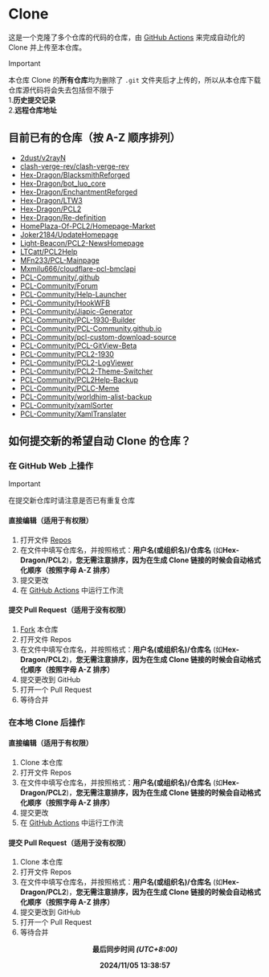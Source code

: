 # Clone
这是一个克隆了多个仓库的代码的仓库，由 [GitHub Actions](https://docs.github.com/zh/actions) 来完成自动化的 Clone 并上传至本仓库。

> [!IMPORTANT]
> 本仓库 Clone 的**所有仓库**均为删除了 `.git` 文件夹后才上传的，所以从本仓库下载仓库源代码将会失去包括但不限于\
1.**历史提交记录**\
2.**远程仓库地址**
## 目前已有的仓库（按 A-Z 顺序排列）
- [2dust/v2rayN](https://github.com/2dust/v2rayN)
- [clash-verge-rev/clash-verge-rev](https://github.com/clash-verge-rev/clash-verge-rev)
- [Hex-Dragon/BlacksmithReforged](https://github.com/Hex-Dragon/BlacksmithReforged)
- [Hex-Dragon/bot_luo_core](https://github.com/Hex-Dragon/bot_luo_core)
- [Hex-Dragon/EnchantmentReforged](https://github.com/Hex-Dragon/EnchantmentReforged)
- [Hex-Dragon/LTW3](https://github.com/Hex-Dragon/LTW3)
- [Hex-Dragon/PCL2](https://github.com/Hex-Dragon/PCL2)
- [Hex-Dragon/Re-definition](https://github.com/Hex-Dragon/Re-definition)
- [HomePlaza-Of-PCL2/Homepage-Market](https://github.com/HomePlaza-Of-PCL2/Homepage-Market)
- [Joker2184/UpdateHomepage](https://github.com/Joker2184/UpdateHomepage)
- [Light-Beacon/PCL2-NewsHomepage](https://github.com/Light-Beacon/PCL2-NewsHomepage)
- [LTCatt/PCL2Help](https://github.com/LTCatt/PCL2Help)
- [MFn233/PCL-Mainpage](https://github.com/MFn233/PCL-Mainpage)
- [Mxmilu666/cloudflare-pcl-bmclapi](https://github.com/Mxmilu666/cloudflare-pcl-bmclapi)
- [PCL-Community/.github](https://github.com/PCL-Community/.github)
- [PCL-Community/Forum](https://github.com/PCL-Community/Forum)
- [PCL-Community/Help-Launcher](https://github.com/PCL-Community/Help-Launcher)
- [PCL-Community/HookWFB](https://github.com/PCL-Community/HookWFB)
- [PCL-Community/Jiapic-Generator](https://github.com/PCL-Community/Jiapic-Generator)
- [PCL-Community/PCL-1930-Builder](https://github.com/PCL-Community/PCL-1930-Builder)
- [PCL-Community/PCL-Community.github.io](https://github.com/PCL-Community/PCL-Community.github.io)
- [PCL-Community/pcl-custom-download-source](https://github.com/PCL-Community/pcl-custom-download-source)
- [PCL-Community/PCL-GitView-Beta](https://github.com/PCL-Community/PCL-GitView-Beta)
- [PCL-Community/PCL2-1930](https://github.com/PCL-Community/PCL2-1930)
- [PCL-Community/PCL2-LogViewer](https://github.com/PCL-Community/PCL2-LogViewer)
- [PCL-Community/PCL2-Theme-Switcher](https://github.com/PCL-Community/PCL2-Theme-Switcher)
- [PCL-Community/PCL2Help-Backup](https://github.com/PCL-Community/PCL2Help-Backup)
- [PCL-Community/PCLC-Meme](https://github.com/PCL-Community/PCLC-Meme)
- [PCL-Community/worldhim-alist-backup](https://github.com/PCL-Community/worldhim-alist-backup)
- [PCL-Community/xamlSorter](https://github.com/PCL-Community/xamlSorter)
- [PCL-Community/XamlTranslater](https://github.com/PCL-Community/XamlTranslater)
## 如何提交新的希望自动 Clone 的仓库？
### 在 GitHub Web 上操作

> [!IMPORTANT]
> 在提交新仓库时请注意是否已有重复仓库

#### 直接编辑（适用于有权限）
1. 打开文件 [Repos](https://github.com/Ad-closeNN-Team/Clone/edit/main/Repos)
2. 在文件中填写仓库名，并按照格式：**用户名(或组织名)/仓库名** (如**Hex-Dragon/PCL2**)，**您无需注意排序，因为在生成 Clone 链接的时候会自动格式化顺序（按照字母 A-Z 排序）**
3. 提交更改
4. 在 [GitHub Actions](https://github.com/Ad-closeNN-Team/Clone/actions/workflows/Clone-repo.yml) 中运行工作流
#### 提交 Pull Request（适用于没有权限）
1. [Fork](https://github.com/Ad-closeNN-Team/Clone/fork) 本仓库
2. 打开文件 Repos
3. 在文件中填写仓库名，并按照格式：**用户名(或组织名)/仓库名** (如**Hex-Dragon/PCL2**)，**您无需注意排序，因为在生成 Clone 链接的时候会自动格式化顺序（按照字母 A-Z 排序）**
4. 提交更改到 GitHub
5. 打开一个 Pull Request
6. 等待合并
### 在本地 Clone 后操作
#### 直接编辑（适用于有权限）
1. Clone 本仓库
2. 打开文件 Repos
3. 在文件中填写仓库名，并按照格式：**用户名(或组织名)/仓库名** (如**Hex-Dragon/PCL2**)，**您无需注意排序，因为在生成 Clone 链接的时候会自动格式化顺序（按照字母 A-Z 排序）**
4. 提交更改
5. 在 [GitHub Actions](https://github.com/Ad-closeNN-Team/Clone/actions/workflows/Clone-repo.yml) 中运行工作流
#### 提交 Pull Request（适用于没有权限）
1. Clone 本仓库
2. 打开文件 Repos
3. 在文件中填写仓库名，并按照格式：**用户名(或组织名)/仓库名** (如**Hex-Dragon/PCL2**)，**您无需注意排序，因为在生成 Clone 链接的时候会自动格式化顺序（按照字母 A-Z 排序）**
4. 提交更改到 GitHub
5. 打开一个 Pull Request
6. 等待合并

<p align="center"><strong>最后同步时间 <i>(UTC+8:00)</i></strong></p>
<p align="center"><strong>2024/11/05 13:38:57
</strong></p>